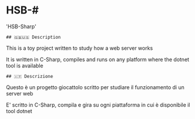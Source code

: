 # HSB-#
'HSB-Sharp'
```
## 🇬🇧🇺🇸 Description
```

This is a toy project written to study how a web server works

It is written in C-Sharp, compiles and runs on any platform where the dotnet tool is available

```
## 🇮🇹 Descrizione
```

Questo è un progetto giocattolo scritto per studiare il funzionamento di un server web

E' scritto in C-Sharp, compila e gira su ogni piattaforma in cui è disponibile il tool dotnet
